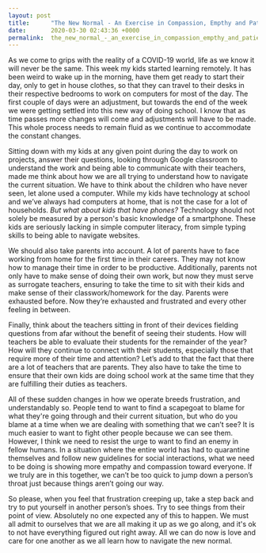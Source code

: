 ```yaml
---
layout: post
title:      "The New Normal - An Exercise in Compassion, Empthy and Patience"
date:       2020-03-30 02:43:36 +0000
permalink:  the_new_normal_-_an_exercise_in_compassion_empthy_and_patience
---
```



As we come to grips with the reality of a COVID-19 world, life as we know it will never be the same.  This week my kids started learning remotely.  It has been weird to wake up in the morning, have them get ready to start their day, only to get in house clothes, so that they can travel to their desks in their respective bedrooms to work on computers for most of the day.  The first couple of days were an adjustment, but towards the end of the week we were getting settled into this new way of doing school.  I know that as time passes more changes will come and adjustments will have to be made.  This whole process needs to remain fluid as we continue to accommodate the constant changes. 

Sitting down with my kids at any given point during the day to work on projects, answer their questions, looking through Google classroom to understand the work and being able to communicate with their teachers, made me think about how we are all trying to understand how to navigate the current situation.  We have to think about the children who have never seen, let alone used a computer.  While my kids have technology at school and we’ve always had computers at home, that is not the case for a lot of households.  *But what about kids that have phones?*  Technology should not solely be measured by a person's basic knowledge of a smartphone.  These kids are seriously lacking in simple computer literacy, from simple typing skills to being able to navigate websites. 

We should also take parents into account.  A lot of parents have to face working from home for the first time in their careers.  They may not know how to manage their time in order to be productive.  Additionally, parents not only have to make sense of doing their own work, but now they must serve as surrogate teachers, ensuring to take the time to sit with their kids and make sense of their classwork/homework for the day.  Parents were exhausted before.  Now they’re exhausted and frustrated and every other feeling in between.  

Finally, think about the teachers sitting in front of their devices fielding questions from afar without the benefit of seeing their students.  How will teachers be able to evaluate their students for the remainder of the year?  How will they continue to connect with their students, especially those that require more of their time and attention?  Let’s add to that the fact that there are a lot of teachers that are parents.  They also have to take the time to ensure that their own kids are doing school work at the same time that they are fulfilling their duties as teachers.  

All of these sudden changes in how we operate breeds frustration, and understandably so.  People tend to want to find a scapegoat to blame for what they're going through and their current situation, but who do you blame at a time when we are dealing with something that we can’t see?  It is much easier to want to fight other people because we can see them.  However, I think we need to resist the urge to want to find an enemy in fellow humans.  In a situation where the entire world has had to quarantine themselves and follow new guidelines for social interactions, what we need to be doing is showing more empathy and compassion toward everyone.  If we truly are in this together, we can’t be too quick to jump down a person’s throat just because things aren’t going our way.  

So please, when you feel that frustration creeping up, take a step back and try to put yourself in another person’s shoes.  Try to see things from their point of view.  Absolutely no one expected any of this to happen.  We must all admit to ourselves that we are all making it up as we go along, and it's ok to not have everything figured out right away.  All we can do now is love and care for one another as we all learn how to navigate the new normal.  


